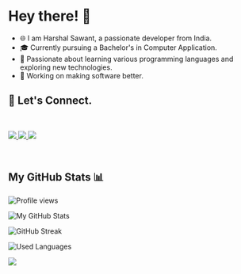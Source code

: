# Hey there! 👋

- 🌐 I am Harshal Sawant, a passionate developer from India.
- 🎓 Currently pursuing a Bachelor's in Computer Application.
- 🌱 Passionate about learning various programming languages and exploring new technologies.
- 🚀 Working on making software better.

## 🤝 Let's Connect.
<br>
<p align="left">
    <a href="mailto:harshalsawant2004h@gmail.com">
        <img src="https://img.shields.io/badge/Gmail-D14836?style=for-the-badge&logo=gmail&logoColor=white" />
    </a>
    <a href="https://linkedin.com/in/haarshalsawant">
        <img src="https://img.shields.io/badge/LinkedIn-0077B5?style=for-the-badge&logo=linkedin&logoColor=white" />
    </a>
    <a href="https://twitter.com/haarshalsawant">
        <img src="https://img.shields.io/badge/Twitter-1DA1F2?style=for-the-badge&logo=twitter&logoColor=white" />
    </a>
</p>
<br>

## My GitHub Stats 📊

<p align="left"> <img src="https://komarev.com/ghpvc/?username=c0d3h01&color=grey" alt="Profile views" /> </p>

![My GitHub Stats](https://github-readme-stats.vercel.app/api?username=c0d3h01&show_icons=true&theme=dark)

<p align="left"> <img src="https://github-readme-streak-stats.herokuapp.com/?user=c0d3h01&theme=dark" alt="GitHub Streak" /> </p>

![Used Languages](https://github-readme-stats.vercel.app/api/top-langs/?username=c0d3h01&layout=compact&theme=dark)

<a href="https://www.buymeacoffee.com/c0d3h01"><img src="https://img.buymeacoffee.com/button-api/?text=Buy me a book, needed&emoji=📖&slug=harshalsaww&button_colour=FFDD00&font_colour=000000&font_family=Bree&outline_colour=000000&coffee_colour=ffffff" /></a>
